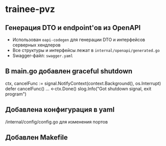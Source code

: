 # trainee-pvz

## Генерация DTO и endpoint'ов из OpenAPI
- Использован `oapi-codegen` для генерации DTO и интерфейсов серверных хендлеров
- Все структуры и интерфейсы лежат в `internal/openapi/generated.go`
- Swagger-файл: `swagger.yaml`

## В main.go добавлен graceful shutdown
ctx, cancelFunc := signal.NotifyContext(context.Background(), os.Interrupt)
defer cancelFunc()
...
<-ctx.Done()
slog.Info("Got shutdown signal, exit program")

## Добавлена конфигурация в yaml
/internal/config/config.go для изменения портов

## Добавлен Makefile
